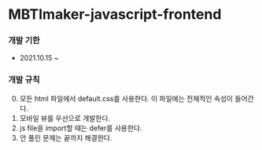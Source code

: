 # MBTImaker-javascript-frontend

### 개발 기한

- 2021.10.15 ~

### 개발 규칙

0. 모든 html 파일에서 default.css를 사용한다. 이 파일에는 전체적인 속성이 들어간다.
1. 모바일 뷰를 우선으로 개발한다.
2. js file을 import할 때는 defer를 사용한다.
5. 안 풀린 문제는 끝까지 해결한다.
